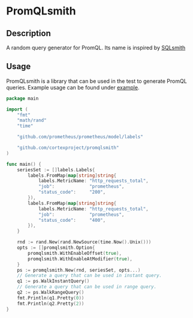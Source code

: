 # PromQLsmith

## Description

A random query generator for PromQL. Its name is inspired by [SQLsmith](https://github.com/anse1/sqlsmith)

## Usage

PromQLsmith is a library that can be used in the test to generate PromQL queries. Example usage can be found under [example](example).

```go
package main

import (
	"fmt"
	"math/rand"
	"time"

	"github.com/prometheus/prometheus/model/labels"

	"github.com/cortexproject/promqlsmith"
)

func main() {
	seriesSet := []labels.Labels{
		labels.FromMap(map[string]string{
			labels.MetricName: "http_requests_total",
			"job":             "prometheus",
			"status_code":     "200",
		}),
		labels.FromMap(map[string]string{
			labels.MetricName: "http_requests_total",
			"job":             "prometheus",
			"status_code":     "400",
		}),
	}

	rnd := rand.New(rand.NewSource(time.Now().Unix()))
	opts := []promqlsmith.Option{
		promqlsmith.WithEnableOffset(true),
		promqlsmith.WithEnableAtModifier(true),
	}
	ps := promqlsmith.New(rnd, seriesSet, opts...)
	// Generate a query that can be used in instant query.
	q1 := ps.WalkInstantQuery()
	// Generate a query that can be used in range query.
	q2 := ps.WalkRangeQuery()
	fmt.Println(q1.Pretty(0))
	fmt.Println(q2.Pretty(2))
}
```